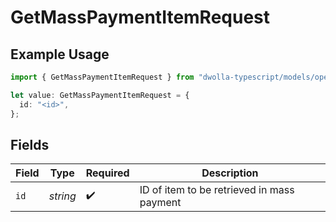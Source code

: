 # GetMassPaymentItemRequest

## Example Usage

```typescript
import { GetMassPaymentItemRequest } from "dwolla-typescript/models/operations";

let value: GetMassPaymentItemRequest = {
  id: "<id>",
};
```

## Fields

| Field                                      | Type                                       | Required                                   | Description                                |
| ------------------------------------------ | ------------------------------------------ | ------------------------------------------ | ------------------------------------------ |
| `id`                                       | *string*                                   | :heavy_check_mark:                         | ID of item to be retrieved in mass payment |